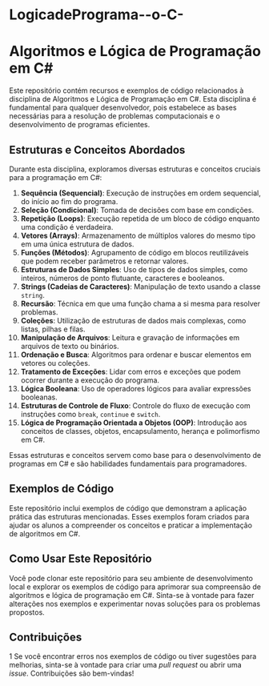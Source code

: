 # LogicadePrograma--o-C-
# Algoritmos e Lógica de Programação em C#

Este repositório contém recursos e exemplos de código relacionados à disciplina de Algoritmos e Lógica de Programação em C#. Esta disciplina é fundamental para qualquer desenvolvedor, pois estabelece as bases necessárias para a resolução de problemas computacionais e o desenvolvimento de programas eficientes.

## Estruturas e Conceitos Abordados

Durante esta disciplina, exploramos diversas estruturas e conceitos cruciais para a programação em C#:

1. **Sequência (Sequencial)**: Execução de instruções em ordem sequencial, do início ao fim do programa.
2. **Seleção (Condicional)**: Tomada de decisões com base em condições.
3. **Repetição (Loops)**: Execução repetida de um bloco de código enquanto uma condição é verdadeira.
4. **Vetores (Arrays)**: Armazenamento de múltiplos valores do mesmo tipo em uma única estrutura de dados.
5. **Funções (Métodos)**: Agrupamento de código em blocos reutilizáveis que podem receber parâmetros e retornar valores.
6. **Estruturas de Dados Simples**: Uso de tipos de dados simples, como inteiros, números de ponto flutuante, caracteres e booleanos.
7. **Strings (Cadeias de Caracteres)**: Manipulação de texto usando a classe `string`.
8. **Recursão**: Técnica em que uma função chama a si mesma para resolver problemas.
9. **Coleções**: Utilização de estruturas de dados mais complexas, como listas, pilhas e filas.
10. **Manipulação de Arquivos**: Leitura e gravação de informações em arquivos de texto ou binários.
11. **Ordenação e Busca**: Algoritmos para ordenar e buscar elementos em vetores ou coleções.
12. **Tratamento de Exceções**: Lidar com erros e exceções que podem ocorrer durante a execução do programa.
13. **Lógica Booleana**: Uso de operadores lógicos para avaliar expressões booleanas.
14. **Estruturas de Controle de Fluxo**: Controle do fluxo de execução com instruções como `break`, `continue` e `switch`.
15. **Lógica de Programação Orientada a Objetos (OOP)**: Introdução aos conceitos de classes, objetos, encapsulamento, herança e polimorfismo em C#.

Essas estruturas e conceitos servem como base para o desenvolvimento de programas em C# e são habilidades fundamentais para programadores.

## Exemplos de Código

Este repositório inclui exemplos de código que demonstram a aplicação prática das estruturas mencionadas. Esses exemplos foram criados para ajudar os alunos a compreender os conceitos e praticar a implementação de algoritmos em C#.

## Como Usar Este Repositório

Você pode clonar este repositório para seu ambiente de desenvolvimento local e explorar os exemplos de código para aprimorar sua compreensão de algoritmos e lógica de programação em C#. Sinta-se à vontade para fazer alterações nos exemplos e experimentar novas soluções para os problemas propostos.

## Contribuições
1
Se você encontrar erros nos exemplos de código ou tiver sugestões para melhorias, sinta-se à vontade para criar uma _pull request_ ou abrir uma _issue_. Contribuições são bem-vindas!

<!DOCTYPE html>
<html lang="pt-br">
<head>
    <meta charset="UTF-8">
    <meta name="viewport" content="width=device-width, initial-scale=1.0">
    <title>Animacao</title>
    <style>
        @keyframes blink {
            0% { opacity: 1; }
            50% { opacity: 0; }
            100% { opacity: 1; }
        }

        .blink-text {
            animation: blink 1s infinite;
        }
    </style>
</head>
<body>
    <h1 class="blink-text">Algoritmos e Lógica de Programação em C#</h1>
</body>
</html>

